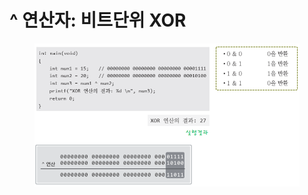 # ^ 연산자: 비트단위 XOR

<figure><img src="../../../../../.gitbook/assets/image (3) (1).png" alt=""><figcaption></figcaption></figure>
